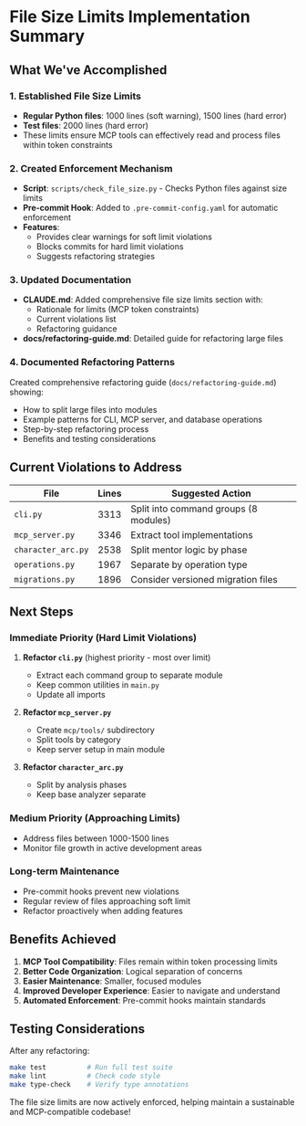 # File Size Limits Implementation Summary

## What We've Accomplished

### 1. Established File Size Limits

- **Regular Python files**: 1000 lines (soft warning), 1500 lines (hard error)
- **Test files**: 2000 lines (hard error)
- These limits ensure MCP tools can effectively read and process files within token constraints

### 2. Created Enforcement Mechanism

- **Script**: `scripts/check_file_size.py` - Checks Python files against size limits
- **Pre-commit Hook**: Added to `.pre-commit-config.yaml` for automatic enforcement
- **Features**:
  - Provides clear warnings for soft limit violations
  - Blocks commits for hard limit violations
  - Suggests refactoring strategies

### 3. Updated Documentation

- **CLAUDE.md**: Added comprehensive file size limits section with:
  - Rationale for limits (MCP token constraints)
  - Current violations list
  - Refactoring guidance
- **docs/refactoring-guide.md**: Detailed guide for refactoring large files

### 4. Documented Refactoring Patterns

Created comprehensive refactoring guide (`docs/refactoring-guide.md`) showing:

- How to split large files into modules
- Example patterns for CLI, MCP server, and database operations
- Step-by-step refactoring process
- Benefits and testing considerations

## Current Violations to Address

| File | Lines | Suggested Action |
|------|-------|------------------|
| `cli.py` | 3313 | Split into command groups (8 modules) |
| `mcp_server.py` | 3346 | Extract tool implementations |
| `character_arc.py` | 2538 | Split mentor logic by phase |
| `operations.py` | 1967 | Separate by operation type |
| `migrations.py` | 1896 | Consider versioned migration files |

## Next Steps

### Immediate Priority (Hard Limit Violations)

1. **Refactor `cli.py`** (highest priority - most over limit)
   - Extract each command group to separate module
   - Keep common utilities in `main.py`
   - Update all imports

2. **Refactor `mcp_server.py`**
   - Create `mcp/tools/` subdirectory
   - Split tools by category
   - Keep server setup in main module

3. **Refactor `character_arc.py`**
   - Split by analysis phases
   - Keep base analyzer separate

### Medium Priority (Approaching Limits)

- Address files between 1000-1500 lines
- Monitor file growth in active development areas

### Long-term Maintenance

- Pre-commit hooks prevent new violations
- Regular review of files approaching soft limit
- Refactor proactively when adding features

## Benefits Achieved

1. **MCP Tool Compatibility**: Files remain within token processing limits
2. **Better Code Organization**: Logical separation of concerns
3. **Easier Maintenance**: Smaller, focused modules
4. **Improved Developer Experience**: Easier to navigate and understand
5. **Automated Enforcement**: Pre-commit hooks maintain standards

## Testing Considerations

After any refactoring:

```bash
make test          # Run full test suite
make lint          # Check code style
make type-check    # Verify type annotations
```

The file size limits are now actively enforced, helping maintain a sustainable and MCP-compatible codebase!
